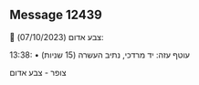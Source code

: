 ## Message 12439

🔴 צבע אדום (07/10/2023):

13:38:
• עוטף עזה: יד מרדכי, נתיב העשרה (15 שניות)

צופר - צבע אדום

